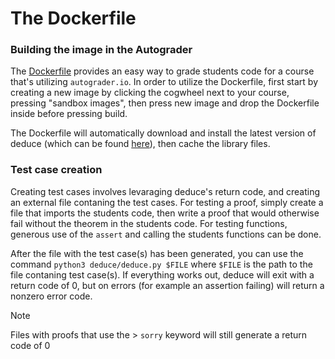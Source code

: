 # The Dockerfile

### Building the image in the Autograder
The [Dockerfile](../../autograder_docker/Dockerfile) provides an easy way to grade students code for a course that's utilizing `autograder.io`. In order to utilize the Dockerfile, first start by creating a new image by clicking the cogwheel next to your course, pressing "sandbox images", then press new image and drop the Dockerfile inside before pressing build. 

The Dockerfile will automatically download and install the latest version of deduce (which can be found [here](github.com/jsiek/deduce/releases/latest/)), then cache the library files. 

### Test case creation
Creating test cases involves levaraging deduce's return code, and creating an external file contaning the test cases. For testing a proof, simply create a file that imports the students code, then write a proof that would otherwise fail without the theorem in the students code. For testing functions, generous use of the `assert` and calling the students functions can be done. 

After the file with the test case(s) has been generated, you can use the command `python3 deduce/deduce.py $FILE` where `$FILE` is the path to the file contaning test case(s). If everything works out, deduce will exit with a return code of 0, but on errors (for example an assertion failing) will return a nonzero error code.

> [!NOTE]
Files with proofs that use the > `sorry` keyword will still generate a return code of 0
